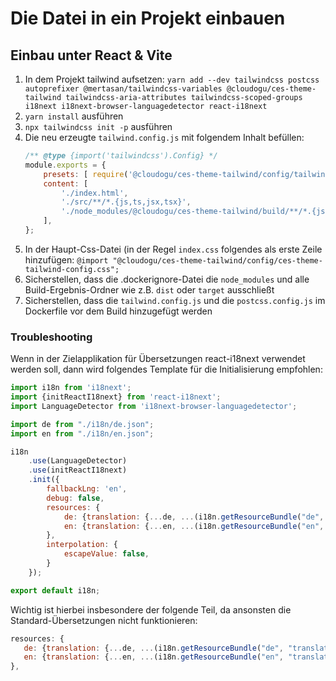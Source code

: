# Die Datei in ein Projekt einbauen

## Einbau unter React & Vite

1. In dem Projekt tailwind aufsetzen: `yarn add --dev tailwindcss postcss autoprefixer @mertasan/tailwindcss-variables @cloudogu/ces-theme-tailwind tailwindcss-aria-attributes tailwindcss-scoped-groups i18next i18next-browser-languagedetector react-i18next`
2. `yarn install` ausführen
3. `npx tailwindcss init -p` ausführen
4. Die neu erzeugte `tailwind.config.js` mit folgendem Inhalt befüllen:
   ```js
   /** @type {import('tailwindcss').Config} */
   module.exports = {
       presets: [ require('@cloudogu/ces-theme-tailwind/config/tailwind.presets.cjs') ],
       content: [
           './index.html',
           './src/**/*.{js,ts,jsx,tsx}',
           './node_modules/@cloudogu/ces-theme-tailwind/build/**/*.{js,ts,jsx,tsx,mjs}',
       ],
   };
   ```
5. In der Haupt-Css-Datei (in der Regel `index.css` folgendes als erste Zeile hinzufügen: `@import "@cloudogu/ces-theme-tailwind/config/ces-theme-tailwind-config.css";`
6. Sicherstellen, dass die .dockerignore-Datei die `node_modules` und alle Build-Ergebnis-Ordner wie z.B. `dist` oder `target` ausschließt
7. Sicherstellen, dass die `tailwind.config.js` und die `postcss.config.js` im Dockerfile vor dem Build hinzugefügt werden

### Troubleshooting
Wenn in der Zielapplikation für Übersetzungen react-i18next verwendet werden soll, dann wird folgendes Template für die Initialisierung empfohlen:

```js
import i18n from 'i18next';
import {initReactI18next} from 'react-i18next';
import LanguageDetector from 'i18next-browser-languagedetector';

import de from "./i18n/de.json";
import en from "./i18n/en.json";

i18n
    .use(LanguageDetector)
    .use(initReactI18next)
    .init({
        fallbackLng: 'en',
        debug: false,
        resources: {
            de: {translation: {...de, ...(i18n.getResourceBundle("de", "translation") || {})}},
            en: {translation: {...en, ...(i18n.getResourceBundle("en", "translation") || {})}},
        },
        interpolation: {
            escapeValue: false,
        }
    });

export default i18n;
```

Wichtig ist hierbei insbesondere der folgende Teil, da ansonsten die Standard-Übersetzungen nicht funktionieren:
```js
resources: {
   de: {translation: {...de, ...(i18n.getResourceBundle("de", "translation") || {})}},
   en: {translation: {...en, ...(i18n.getResourceBundle("en", "translation") || {})}},
},
```